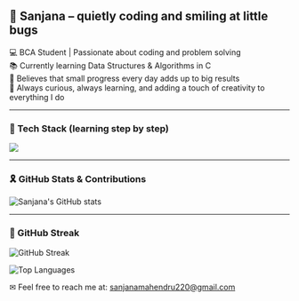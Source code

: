## 🌸 Sanjana – quietly coding and smiling at little bugs 
💻 BCA Student | Passionate about coding and problem solving  
📚 Currently learning Data Structures & Algorithms in C  
🌱 Believes that small progress every day adds up to big results  
🌷 Always curious, always learning, and adding a touch of creativity to everything I do  

---

### 🎀 Tech Stack (learning step by step)
![](https://img.shields.io/badge/-C-00599C?style=flat&logo=c&logoColor=white)

---

### 🎗 GitHub Stats  & Contributions
![Sanjana's GitHub stats](https://github-readme-stats.vercel.app/api?username=Sanjana35-alt&show_icons=true&bg_color=000000&title_color=ff69b4&text_color=ffc0cb&icon_color=ff69b4&border_color=ff1493)

---

### 💟 GitHub Streak

<!-- Streak & Contributions -->
![GitHub Streak](https://github-readme-streak-stats.herokuapp.com/?user=YOUR_USERNAME&theme=vision-friendly-pink&hide_border=true&background=ffb6c1&stroke=000000&ring=ff69b4&fire=ff1493&currStreakLabel=000000) 

<!-- Most Used Languages -->
![Top Languages](https://github-readme-stats.vercel.app/api/top-langs/?username=Sanjana35-alt&layout=compact&bg_color=000000&title_color=ff69b4&text_color=ffc0cb&icon_color=ff69b4&border_color=ff1493)


✉ Feel free to reach me at: sanjanamahendru220@gmail.com
